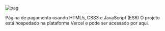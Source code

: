 ![pag](https://github.com/murillonunes1/paginadepagamento/assets/123185990/6704137a-5087-4cde-9266-5edcdf5da8b1)

Página de pagamento usando HTML5, CSS3 e JavaScript (ES6)
O projeto está hospedado na plataforma Vercel e pode ser acessado por aqui.
